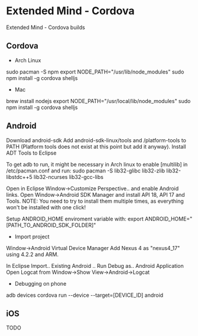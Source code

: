 Extended Mind - Cordova
========================

Extended Mind - Cordova builds

Cordova
-------

* Arch Linux

sudo pacman -S npm
export NODE_PATH="/usr/lib/node_modules"
sudo npm install -g cordova shelljs

* Mac

brew install nodejs
export NODE_PATH="/usr/local/lib/node_modules"
sudo npm install -g cordova shelljs

Android
-------

Download android-sdk
Add android-sdk-linux/tools and /platform-tools to PATH (Platform tools does not exist at this point but add it anyway).
Install ADT Tools to Eclipse

To get adb to run, it might be necessary in Arch linux to enable [multilib] in /etc/pacman.conf and run:
sudo pacman -S lib32-glibc lib32-zlib lib32-libstdc++5 lib32-ncurses lib32-gcc-libs

Open in Eclipse Window->Customize Perspective.. and enable Android links.
Open Window->Android SDK Manager and install API 18, API 17 and Tools.
NOTE: You need to try to install them multiple times, as everything won't be installed with one click!

Setup ANDROID_HOME enviroment variable with:
export ANDROID_HOME="[PATH_TO_ANDROID_SDK_FOLDER]"

* Import project

Window->Android Virtual Device Manager
Add Nexus 4 as "nexus4_17" using 4.2.2 and ARM.

In Eclipse Import.. Existing Android ..
Run Debug as.. Android Application
Open Logcat from Window->Show View->Android->Logcat


* Debugging on phone

adb devices
cordova run --device --target=[DEVICE_ID] android

iOS
---

TODO
